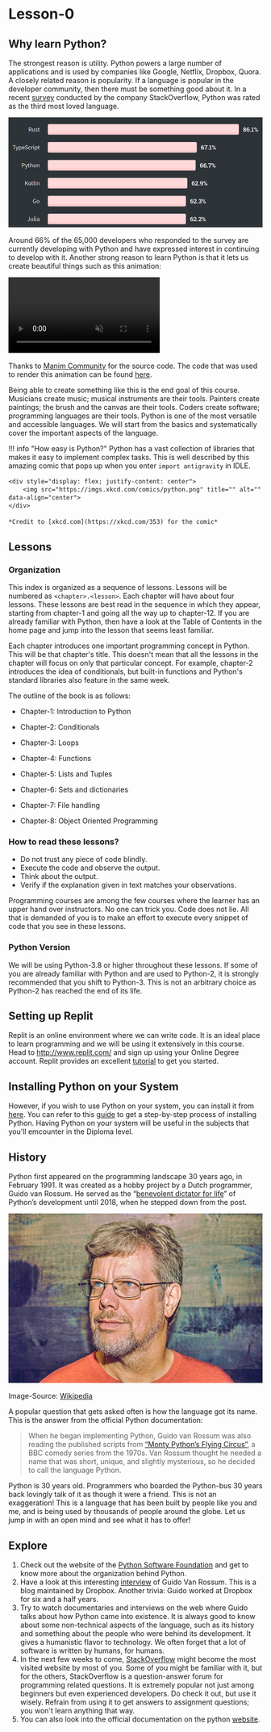 # Lesson-0

## Why learn Python?

The strongest reason is utility. Python powers a large number of applications and is used by companies like Google, Netflix, Dropbox, Quora. A closely related reason is popularity. If a language is popular in the developer community, then there must be something good about it. In a recent [survey](https://insights.stackoverflow.com/survey/2020#technology-most-loved-dreaded-and-wanted-languages-loved) conducted by the company StackOverflow, Python was rated as the third most loved language.
 

![Stackoverflow survey](../assets/images/img-016.png)

Around 66% of the 65,000 developers who responded to the survey are currently developing with Python and have expressed interest in continuing to develop with it. Another strong reason to learn Python is that it lets us create beautiful things such as this animation:

<video controls loop autoplay muted>
    <source src="/assets/videos/sinx.mp4" type="video/mp4" zoom=50%>
</video>

Thanks to [Manim Community](https://docs.manim.community/en/v0.4.0/examples.html#special-camera-settings) for the source code. The code that was used to render this animation can be found [here](https://github.com/pypod/pypod.github.io/blob/main/code/lesson_0.py).

Being able to create something like this is the end goal of this course. Musicians create music; musical instruments are their tools. Painters create paintings; the brush and the canvas are their tools. Coders create software; programming languages are their tools. Python is one of the most versatile and accessible languages.  We will start from the basics and systematically cover the important aspects of the language. 

!!! info "How easy is Python?"
    Python has a vast collection of libraries that makes it easy to implement complex tasks. This is well described by this amazing comic that pops up when you enter `import antigravity` in IDLE.


    <div style="display: flex; justify-content: center">
        <img src="https://imgs.xkcd.com/comics/python.png" title="" alt="" data-align="center">
    </div>

    *Credit to [xkcd.com](https://xkcd.com/353) for the comic*



## Lessons

### Organization

This index is organized as a sequence of lessons. Lessons will be numbered as `<chapter>.<lesson>`. Each chapter will have about four lessons. These lessons are best read in the sequence in which they appear, starting from chapter-1 and going all the way up to chapter-12. If you are already familiar with Python, then have a look at the Table of Contents in the home page and jump into the lesson that seems least familiar.

Each chapter introduces one important programming concept in Python. This will be that chapter's title. This doesn't mean that all the lessons in the chapter will focus on only that particular concept. For example, chapter-2 introduces the idea of conditionals, but built-in functions and Python's standard libraries also feature in the same week.

The outline of the book is as follows:

- Chapter-1: Introduction to Python

- Chapter-2: Conditionals

- Chapter-3: Loops

- Chapter-4: Functions

- Chapter-5: Lists and Tuples

- Chapter-6: Sets and dictionaries

- Chapter-7: File handling

- Chapter-8: Object Oriented Programming

### How to read these lessons?

- Do not trust any piece of code blindly.
- Execute the code and observe the output.
- Think about the output. 
- Verify if the explanation given in text matches your observations.

Programming courses are among the few courses where the learner has an upper hand over instructors. No one can trick you. Code does not lie. All that is demanded of you is to make an effort to execute every snippet of code that you see in these lessons.

### Python Version

We will be using Python-3.8 or higher throughout these lessons. If some of you are already familiar with Python and are used to Python-2, it is strongly recommended that you shift to Python-3. This is not an arbitrary choice as Python-2 has reached the end of its life.

## Setting up Replit

Replit is an online environment where we can write code. It is an ideal place to learn programming and we will be using it extensively in this course. Head to http://www.replit.com/ and sign up using your Online Degree account. Replit provides an excellent [tutorial](https://docs.replit.com/tutorials/01-introduction-to-the-repl-it-ide) to get you started.

## Installing Python on your System

However, if you wish to use Python on your system, you can install it from [here](https://www.python.org/downloads/). You can refer to this [guide](https://www.javatpoint.com/how-to-install-python) to get a step-by-step process of installing Python. Having Python on your system will be useful in the subjects that you'll emcounter in the Diploma level.

## History

Python first appeared on the programming landscape 30 years ago, in February 1991. It was created as a hobby project by a Dutch programmer, Guido van Rossum. He served as the “[benevolent dictator for life](https://en.wikipedia.org/wiki/Benevolent_dictator_for_life)” of Python’s development until 2018, when he stepped down from the post.

<img src="/assets/images/guido.jpg" style="zoom:60%;" />

Image-Source: [Wikipedia](https://en.wikipedia.org/wiki/Guido_van_Rossum#/media/File:Guido-portrait-2014-drc.jpg)

A popular question that gets asked often is how the language got its name. This is the answer from the official Python documentation:

> When he began implementing Python, Guido van Rossum was also reading the published scripts from [“Monty Python’s Flying Circus”](https://en.wikipedia.org/wiki/Monty_Python), a BBC comedy series from the 1970s. Van Rossum thought he needed a name that was short, unique, and slightly mysterious, so he decided to call the language Python.

Python is 30 years old. Programmers who boarded the Python-bus 30 years back lovingly talk of it as though it were a friend. This is not an exaggeration! This is a language that has been built by people like you and me, and is being used by thousands of people around the globe. Let us jump in with an open mind and see what it has to offer!

## Explore

1. Check out the website of the [Python Software Foundation](https://www.python.org/psf/) and get to know more about the organization behind Python.
2. Have a look at this interesting [interview](https://blog.dropbox.com/topics/work-culture/-the-mind-at-work--guido-van-rossum-on-how-python-makes-thinking) of Guido Van Rossum. This is a blog maintained by Dropbox. Another trivia: Guido worked at Dropbox for six and a half years. 
3. Try to watch documentaries and interviews on the web where Guido talks about how Python came into existence. It is always good to know about some non-technical aspects of the language, such as its history and something about the people who were behind its development. It gives a humanistic flavor to technology. We often forget that a lot of software is written by humans, for humans.
4. In the next few weeks to come, [StackOverflow](https://stackoverflow.com/) might become the most visited website by most of you. Some of you might be familiar with it, but for the others, StackOverflow is a question-answer forum for programming related questions. It is extremely popular not just among beginners but even experienced developers. Do check it out, but use it wisely. Refrain from using it to get answers to assignment questions; you won't learn anything that way.
5. You can also look into the official documentation on the python [website]((https://docs.python.org/3/)).
